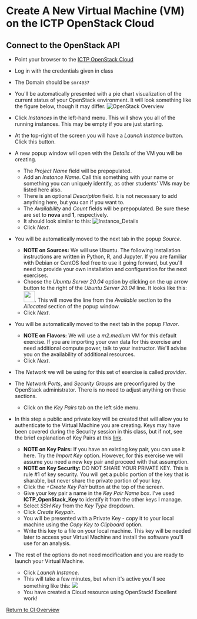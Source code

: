 # Create A New Virtual Machine (VM) on the ICTP OpenStack Cloud

## Connect to the OpenStack API
   * Point your browser to the [ICTP OpenStack Cloud](https://osc2.ictp.it/horizon/)
   * Log in with the credentials given in class
   * The Domain should be `smr4037`
   * You'll be automatically presented with a pie chart visualization of the current status of your OpenStack environment. It will look something like the figure below, though it may differ. 
   ![OpenStack Overview](OpenStack_Overview.png)

   * Click _Instances_ in the left-hand menu. This will show you all of the running instances. This may be empty if you are just starting. 
   * At the top-right of the screen you will have a _Launch Instance_ button. Click this button. 
   * A new popup window will open with the _Details_ of the VM you will be creating. 
      * The _Project Name_ field will be prepopulated.
      * Add an _Instance Name_. Call this something with your name or something you can uniquely identify, as other students' VMs may be listed here also. 
      * There is an optional _Description_ field. It is not necessary to add anything here, but you can if you want to.
      * The _Availability_ and _Count_ fields will be prepopulated. Be sure these are set to **nova** and **1**, respectively. 
      * It should look similar to this:
      ![Instance_Details](Instance_Details.png)
      * Click _Next_.
   * You will be automatically moved to the next tab in the popup _Source_.
      * **NOTE on Sources:** We will use Ubuntu. The following installation instructions are written in Python, R, and Jupyter. If you are familiar with Debian or CentOS feel free to use it going forward, but you'll need to provide your own installation and configuration for the next exercises.
      * Choose the _Ubuntu Server 20.04_ option by clicking on the up arrow button to the right of the _Ubuntu Server 20.04_ line. It looks like this: <img src="Up_Arrow.png" width="30"/>. This will move the line from the _Available_ section to the _Allocated_ section of the popup window.   
      * Click _Next_.
   * You will be automatically moved to the next tab in the popup _Flavor_.
       * **NOTE on Flavors:** We will use a _m2.medium_ VM for this default exercise. If you are importing your own data for this exercise and need additional compute power, talk to your instructor. We'll advise you on the availability of additional resources. 
       * Click _Next_.
   * The _Network_ we will be using for this set of exercise is called _provider_.
   * The _Network Ports_, and _Security Groups_ are preconfigured by the OpenStack administrator. There is no need to adjust anything on these sections. 
       * Click on the _Key Pairs_ tab on the left side menu. 
   * In this step a public and private key will be created that will allow you to authenticate to the Virtual Machine you are creating. Keys may have been covered during the Security session in this class, but if not, see the brief explanation of Key Pairs at this [link](http://www.crypto-it.net/eng/tools/key-based-authentication.html). 
      *  **NOTE on Key Pairs:** If you have an existing key pair, you can use it here. Try the _Import Key_ option. However, for this exercise we will assume you need a new key pair and proceed with that assumption.
      *  **NOTE on Key Security:** DO NOT SHARE YOUR PRIVATE KEY. This is rule #1 of key security. You will get a public portion of the key that is sharable, but never share the private portion of your key. 
      *  Click the _+Create Key Pair_ button at the top of the screen. 
      *  Give your key pair a name in the _Key Pair Name_ box. I've used **ICTP_OpenStack_Key** to identify it from the other keys I manage. 
      *  Select _SSH Key_ from the _Key Type_ dropdown. 
      *  Click _Create Keypair_.
      *  You will be presented with a Private Key - copy it to your local machine using the _Copy Key to Clipboard_ option. 
      *  Write this key to a file on your local machine. This key will be needed later to access your Virtual Machine and install the software you'll use for an analysis.
   * The rest of the options do not need modification and you are ready to launch your Virtual Machine. 
      * Click _Launch Instance_. 
      * This will take a few minutes, but when it's active you'll see something like this: ![](Instance_Running.png) 
      * You have created a Cloud resource using OpenStack! Excellent work!

[Return to CI Overview](00-Hands_on_Exercise_Overview.md)
